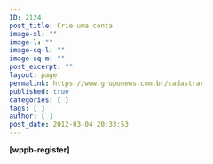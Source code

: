 ```yaml
---
ID: 2124
post_title: Crie uma conta
image-xl: ""
image-l: ""
image-sq-l: ""
image-sq-m: ""
post_excerpt: ""
layout: page
permalink: https://www.gruponews.com.br/cadastrar
published: true
categories: [ ]
tags: [ ]
author: [ ]
post_date: 2012-03-04 20:33:53
---
```

<strong>[wppb-register]</strong>